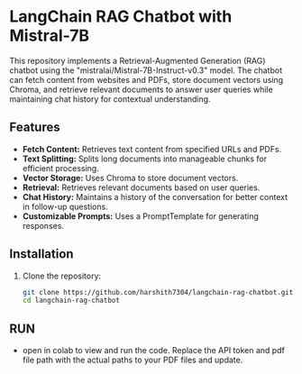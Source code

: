 # LangChain RAG Chatbot with Mistral-7B

This repository implements a Retrieval-Augmented Generation (RAG) chatbot using the "mistralai/Mistral-7B-Instruct-v0.3" model. The chatbot can fetch content from websites and PDFs, store document vectors using Chroma, and retrieve relevant documents to answer user queries while maintaining chat history for contextual understanding.

## Features

- **Fetch Content:** Retrieves text content from specified URLs and PDFs.
- **Text Splitting:** Splits long documents into manageable chunks for efficient processing.
- **Vector Storage:** Uses Chroma to store document vectors.
- **Retrieval:** Retrieves relevant documents based on user queries.
- **Chat History:** Maintains a history of the conversation for better context in follow-up questions.
- **Customizable Prompts:** Uses a PromptTemplate for generating responses.

## Installation

1. Clone the repository:
   ```sh
   git clone https://github.com/harshith7304/langchain-rag-chatbot.git
   cd langchain-rag-chatbot


## RUN

- open in colab to view and run the code. Replace the API token and pdf file path with the actual paths to your PDF files 
  and update.



